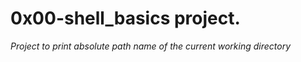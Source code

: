 # 0x00-shell_basics project.
*Project to print absolute path name of the current working directory*
